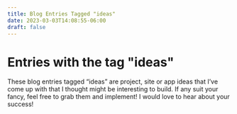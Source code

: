 ```yaml
---
title: Blog Entries Tagged "ideas"
date: 2023-03-03T14:08:55-06:00
draft: false
---
```

# Entries with the tag "ideas"

These blog entries tagged “ideas” are project, site or app ideas that I’ve come up with that I thought might be interesting to build. If any suit your fancy, feel free to grab them and implement! I would love to hear about your success!
